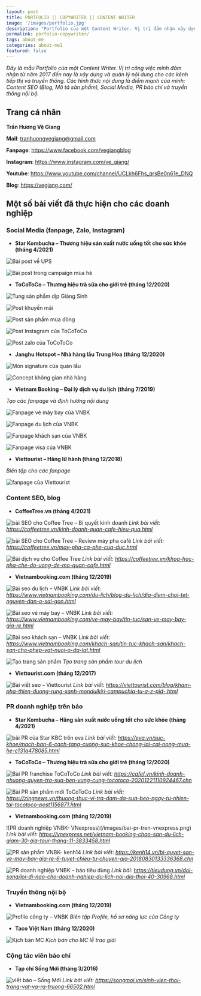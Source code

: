 ```yaml
---
layout: post
title: PORTFOLIO || COPYWRITER || CONTENT WRITER
image: '/images/portfolio.jpg'
description: "Portfolio của một Content Writer. Vị trí đảm nhận xây dựng và quản lý nội dung cho các kênh tiếp thị và truyền thông" 
permalink: porfolio-copywriter/
tags: about-me
categories: about-me1
featured: false
---
```

_Đây là mẫu Portfolio của một Content Writer. Vị trí công việc mình đảm nhận từ năm 2017 đến nay là xây dựng và quản lý nội dung cho các kênh tiếp thị và truyền thông. Các hình thức nội dung là điểm mạnh của mình: Content SEO (Blog, Mô tả sản phẩm), Social Media, PR báo chí và truyền thông nội bộ._

## Trang cá nhân

**Trần Hương Vệ Giang**

**Mail**: tranhuongvegiang@gmail.com

**Fanpage**: https://www.facebook.com/vegiangblog

**Instagram**: https://www.instagram.com/ve_giang/

**Youtube**: https://www.youtube.com/channel/UCLkh6Fhs_qrsBe0n61e_DNQ

**Blog**: https://vegiang.com/

## Một số bài viết đã thực hiện cho các doanh nghiệp

### Social Media (fanpage, Zalo, Instagram)

+ **Star Kombucha – Thương hiệu sản xuất nước uống tốt cho sức khỏe (tháng 4/2021)**

![Bài post về UPS](/images/fb-star-kombucha.JPG)

![Bài post trong campaign mùa hè](/images/fb-star-kombucha2.JPG)

+ **ToCoToCo – Thương hiệu trà sữa cho giới trẻ (tháng 12/2020)**

![Tung sản phẩm dịp Giáng Sinh](/images/facebook-tocotoco2.JPG)

![Post khuyến mãi](/images/facebook-tocotoco1.JPG)

![Post sản phẩm mùa đông](/images/facebook-tocotoco3.JPG)

![Post Instagram của ToCoToCo](/images/facebook-tocotoco3.JPG)

![Post zalo của ToCoToCo](/images/zalo-official-tocotoco.jpg)

+ **Janghu Hotspot – Nhà hàng lẩu Trung Hoa (tháng 12/2020)**

![Món signature của quán lẩu](/images/facbook-jianghu.JPG)

![Concept không gian nhà hàng](/images/facebook-jianghu2.JPG)

+ **Vietnam Booking – Đại lý dịch vụ du lịch (tháng 7/2019)**

_Tạo các fanpage và định hướng nội dung_

![Fanpage vé máy bay của VNBK](/images/fanpage-ve-may-bay.png)

![Fanpage du lịch của VNBK](/images/fanpage-du-lich.png)

![Fanpage khách sạn của VNBK](/images/fanpage-khach-san.png)

![Fanpage visa của VNBK](/images/fanpage-visa.png)

+ **Viettourist – Hãng lữ hành (tháng 12/2018)**

_Biên tập cho các fanpage_

![fanpage của Viettourist](/images/editor-fanpage.png)

### Content SEO, blog

+ **CoffeeTree.vn (tháng 4/2021)**

![bài SEO cho Coffee Tree – Bí quyết kinh doanh](/images/bai-seo-coffeetree.JPG)
_Link bài viết: https://coffeetree.vn/kinh-doanh-quan-cafe-hieu-qua.html_

![bài SEO cho Coffee Tree – Review máy pha café](/images/bai-seo-coffeetree2.JPG)
_Link bài viết: https://coffeetree.vn/may-pha-ca-phe-cua-duc.html_

![Bài dịch vụ cho Coffee Tree](/images/bai-seo-coffeetree3.JPG)
_Link bài viết: https://coffeetree.vn/khoa-hoc-pha-che-do-uong-de-mo-quan-cafe.html_

+ **Vietnambooking.com (tháng 12/2019)**

![Bài seo du lịch – VNBK](/images/bai-seo-tou-vietnam-booking.jpg)
_Link bài viết: https://www.vietnambooking.com/du-lich/blog-du-lich/dia-diem-choi-tet-nguyen-dan-o-sai-gon.html_

![Bài seo vé máy bay – VNBK](/images/bai-viet-seo-vmb.JPG)
_Link bài viết: https://www.vietnambooking.com/ve-may-bay/tin-tuc/san-ve-may-bay-gia-re.html_

![Bài seo khách sạn – VNBK](/images/bai-seo-khach-san.png)
_Link bài viết: https://www.vietnambooking.com/khach-san/tin-tuc-khach-san/khach-san-cho-phep-vat-nuoi-o-da-lat.html_

![Tạo trang sản phẩm](/images/trang-san-pham.png)
_Tạo trang sản phẩm tour du lịch_

+ **Viettourist.com (tháng 12/2017)**

![Bài viết seo – Viettourist](/images/bai-blog-tren-viettourist1.png)
_Link bài viết: https://viettourist.com/blog/kham-pha-thien-duong-rung-xanh-mondulkiri-campuchia-tu-a-z-pid-.html_

### PR doanh nghiệp trên báo

+ **Star Kombucha – Hãng sản xuất nước uống tốt cho sức khỏe (tháng 4/2021)**

![bài PR của Star KBC trên eva](/images/pr-star-kombucha.JPG)
_Link bài viết: https://eva.vn/suc-khoe/mach-ban-6-cach-tang-cuong-suc-khoe-chong-lai-cai-nong-mua-he-c131a478085.html_

+ **ToCoToCo – Thương hiệu trà sữa cho giới trẻ (tháng 12/2020)**

![Bài PR franchise ToCoToCo](/images/pr-tocotoco.JPG)
_Link bài viết: https://cafef.vn/kinh-doanh-nhuong-quyen-tra-sua-ben-vung-cung-tocotoco-20201221110924467.chn_

![Bài PR sản phẩm mới ToCoToCo](/images/bai-pr-tocotoco-tren-zing.JPG)
_Link bài viết: https://zingnews.vn/thuong-thuc-vi-tra-dam-da-sua-beo-ngay-tu-nhien-tai-tocotoco-post1156871.html_

+ **Vietnambooking.com (tháng 12/2019)**

![PR doanh nghiệp VNBK- VNexpress)(/images/bai-pr-tren-vnexpress.png)
_Link bài viết: https://vnexpress.net/vietnam-booking-chao-san-du-lich-giam-30-gia-tour-thang-11-3833458.html_

![PR sản phẩm VNBK- kenh14](/images/bai-pr-tren-kenh14.png)
_Link bài viết: https://kenh14.vn/bi-quyet-san-ve-may-bay-gia-re-6-tuyet-chieu-tu-chuyen-gia-20180830133336368.chn_

![PR doanh nghiệp VNBK – báo tiêu dùng](/images/bai-PR-doanh-nghiep.png)
_Link bài: https://tieudung.vn/doi-song/loi-di-nao-cho-doanh-nghiep-du-lich-noi-dia-thoi-40-30968.html_

### Truyền thông nội bộ

+ **Vietnambooking.com (tháng 12/2019)**

![Profile công ty – VNBK](/images/bai-gioi-thieu-cong-ty.png)
_Biên tập Profile, hồ sơ năng lực của Công ty_

+ **Taco Việt Nam (tháng 12/2020)**

![Kịch bản MC](/images/kich-ban.JPG)
_Kịch bản cho MC lễ trao giải_

### Cộng tác viên báo chí

+ **Tạp chí Sống Mới (tháng 3/2016)**

![viết báo – Sống Mới](/images/bai-cong-tac-viet-bao.png)
_Link bài viết: https://songmoi.vn/sinh-vien-thoi-trang-vat-va-ra-truong-66502.html_
